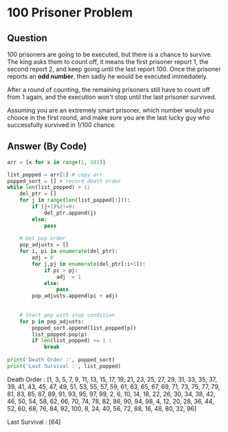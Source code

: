# 100 Prisoner Problem

## Question

100 prisoners are going to be executed, but there is a chance to survive.
The king asks them to count off, it means the first prisoner report 1, the second report 2, and keep going until the last report 100.
Once the prisoner reports an **odd number**, then sadly he would be executed immediately.

After a round of counting, the remaining prisoners still have to count off from 1 again,
and the execution won't stop until the last prisoner survived.

Assuming you are an extremely smart prisoner, which number would you chooce in the first round, 
and make sure you are the last lucky guy who successfully survived in 1/100 chance.



## Answer (By Code)

```python
arr = [x for x in range(1, 101)]

list_popped = arr[:] # copy arr
popped_sort = [] # record death order
while len(list_popped) > 1:
    del_ptr = []
    for j in range(len(list_popped[:])):
        if (j+1)%2!=0:
            del_ptr.append(j)
        else:
            pass
    
    # Get pop order
    pop_adjusts = []
    for i, pi in enumerate(del_ptr):
        adj = 0
        for j,pj in enumerate(del_ptr[:i+1]):
            if pi > pj:
                adj -= 1
            else:
                pass
        pop_adjusts.append(pi + adj)
    
    
    # Start pop with stop condition
    for p in pop_adjusts:
        popped_sort.append(list_popped[p])
        list_popped.pop(p)
        if len(list_popped) <= 1 :
            break
        
print('Death Order :', popped_sort)
print('Last Survival :', list_popped)
```

Death Order : [1, 3, 5, 7, 9, 11, 13, 15, 17, 19, 21, 23, 25, 27, 29, 31, 33, 35, 37, 39, 41, 43, 45, 47, 49, 51, 53, 55, 57, 59, 61, 63, 65, 67, 69, 71, 73, 75, 77, 79, 81, 83, 85, 87, 89, 91, 93, 95, 97, 99, 2, 6, 10, 14, 18, 22, 26, 30, 34, 38, 42, 46, 50, 54, 58, 62, 66, 70, 74, 78, 82, 86, 90, 94, 98, 4, 12, 20, 28, 36, 44, 52, 60, 68, 76, 84, 92, 100, 8, 24, 40, 56, 72, 88, 16, 48, 80, 32, 96]

Last Survival : [64]

